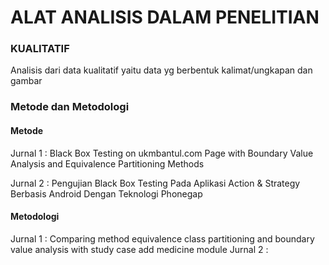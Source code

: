 # ALAT ANALISIS DALAM PENELITIAN

### KUALITATIF
Analisis dari data kualitatif yaitu data yg berbentuk kalimat/ungkapan dan gambar

### Metode dan Metodologi

#### Metode
Jurnal 1 :     Black Box Testing on ukmbantul.com Page with Boundary Value Analysis and Equivalence Partitioning Methods

Jurnal 2 :     Pengujian Black Box Testing Pada Aplikasi Action & Strategy Berbasis Android Dengan Teknologi Phonegap 

#### Metodologi
Jurnal 1 : Comparing method equivalence class partitioning and boundary value analysis with study case add medicine module
Jurnal 2 : 
